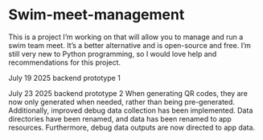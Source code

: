 # Swim-meet-management
This is a project I’m working on that will allow you to manage and run a swim team meet. It’s a better alternative and is open-source and free. I’m still very new to Python programming, so I would love help and recommendations for this project.



July 19 2025 backend prototype 1

July 23 2025 backend prototype 2 When generating QR codes, they are now only generated when needed, rather than being pre-generated. Additionally, improved debug data collection has been implemented. Data directories have been renamed, and data has been renamed to app resources. Furthermore, debug data outputs are now directed to app data.
